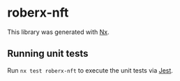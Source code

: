 # roberx-nft

This library was generated with [Nx](https://nx.dev).

## Running unit tests

Run `nx test roberx-nft` to execute the unit tests via [Jest](https://jestjs.io).
